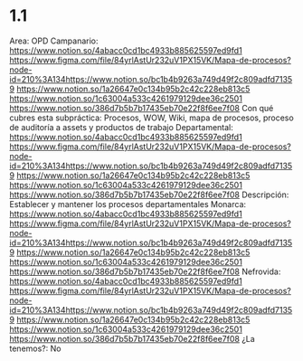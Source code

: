 # 1.1

Area: OPD
Campanario: https://www.notion.so/4abacc0cd1bc4933b885625597ed9fd1
https://www.figma.com/file/84yrlAstUr232uV1PX15VK/Mapa-de-procesos?node-id=210%3A134https://www.notion.so/bc1b4b9263a749d49f2c809adfd71359 
https://www.notion.so/1a26647e0c134b95b2c42c228eb813c5 
https://www.notion.so/1c63004a533c4261979129dee36c2501 
https://www.notion.so/386d7b5b7b17435eb70e22f8f6ee7f08 
Con qué cubres esta subpráctica: Procesos, WOW, Wiki, mapa de procesos, proceso de auditoría a assets y productos de trabajo
Departamental: https://www.notion.so/4abacc0cd1bc4933b885625597ed9fd1
https://www.figma.com/file/84yrlAstUr232uV1PX15VK/Mapa-de-procesos?node-id=210%3A134https://www.notion.so/bc1b4b9263a749d49f2c809adfd71359 
https://www.notion.so/1a26647e0c134b95b2c42c228eb813c5 
https://www.notion.so/1c63004a533c4261979129dee36c2501 
https://www.notion.so/386d7b5b7b17435eb70e22f8f6ee7f08 
Descripción: Establecer y mantener los procesos departamentales
Monarca: https://www.notion.so/4abacc0cd1bc4933b885625597ed9fd1
https://www.figma.com/file/84yrlAstUr232uV1PX15VK/Mapa-de-procesos?node-id=210%3A134https://www.notion.so/bc1b4b9263a749d49f2c809adfd71359 
https://www.notion.so/1a26647e0c134b95b2c42c228eb813c5 
https://www.notion.so/1c63004a533c4261979129dee36c2501 
https://www.notion.so/386d7b5b7b17435eb70e22f8f6ee7f08 
Nefrovida: https://www.notion.so/4abacc0cd1bc4933b885625597ed9fd1
https://www.figma.com/file/84yrlAstUr232uV1PX15VK/Mapa-de-procesos?node-id=210%3A134https://www.notion.so/bc1b4b9263a749d49f2c809adfd71359 
https://www.notion.so/1a26647e0c134b95b2c42c228eb813c5 
https://www.notion.so/1c63004a533c4261979129dee36c2501 
https://www.notion.so/386d7b5b7b17435eb70e22f8f6ee7f08 
¿La tenemos?: No